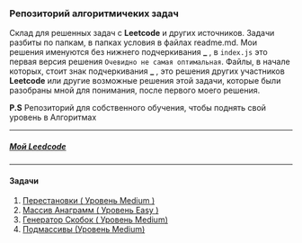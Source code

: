 ### Репозиторий алгоритмичеких задач

Склад для решенных задач с **Leetcode** и других источников.
Задачи разбиты по папкам, в папках условия в файлах readme.md.
Мои решения именуются без нижнего подчеркивания **\_** , в ``index.js`` это первая версия решения ``Очевидно не самая оптимальная``. Файлы, в начале которых, стоит знак подчеркивания **\_** , это решения других участников **Leetcode** или другие возможные решения этой задачи, которые были разобраны мной для понимания, после первого моего решения. 

**P.S** Репозиторий для собственного обучения, чтобы поднять свой уровень в Алгоритмах

***
##### [Мой Leedcode](https://leetcode.com/nearxjob/)

***
#### Задачи

1) [Перестановки ( Уровень Medium )](./permutation/)
2) [Массив Анаграмм ( Уровень Easy )](./anagramArray/)
3) [Генератор Скобок ( Уровень Medium)](./GenerateParentheses)
4) [Подмассивы (Уровень Medium)](./Subsets)